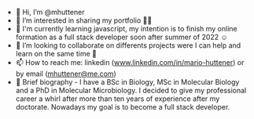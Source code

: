 - 👋 Hi, I’m @mhuttener
- 👀 I’m interested in sharing my portfolio 👨‍💻
- 🌱 I'm currently learning javascript, my intention is to finish my online formation as a full stack developer soon after summer of 2022 ☺️
- 💞️ I’m looking to collaborate on differents projects were I can help and learn on the same time 🙂
- 📫 How to reach me: linkedin (www.linkedin.com/in/mario-huttener) or by email (mhuttener@me.com)
- 🎲 Brief biography - I have a BSc in Biology, MSc in Molecular Biology and a PhD in Molecular Microbiology. I decided to give my professional career a whirl after more than ten years of experience after my doctorate. Nowadays my goal is to become a full stack developer.

<!---
mhuttener/mhuttener is a ✨ special ✨ repository because its `README.md` (this file) appears on your GitHub profile.
You can click the Preview link to take a look at your changes.
--->
